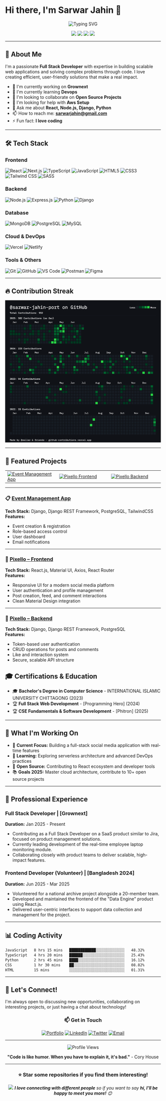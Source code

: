 # Hi there, I'm Sarwar Jahin 👋

<div align="center">
  <img src="https://readme-typing-svg.herokuapp.com?font=Fira+Code&pause=1000&color=2196F3&center=true&vCenter=true&width=435&lines=Full+Stack+Developer;Problem+Solver;Code+Enthusiast;Always+Learning" alt="Typing SVG" />
</div>

<p align="center">
  <a href="https://my-portfolio-lac-eight-78.vercel.app/"><img src="https://img.shields.io/badge/Portfolio-FF5722?style=for-the-badge&logo=todoist&logoColor=white"/></a>
  <a href="https://www.linkedin.com/in/sarwar-jahin-a25437359/"><img src="https://img.shields.io/badge/LinkedIn-0077B5?style=for-the-badge&logo=linkedin&logoColor=white"/></a>
  <a href="https://x.com/sarwarrjahin"><img src="https://img.shields.io/badge/Twitter-1DA1F2?style=for-the-badge&logo=twitter&logoColor=white"/></a>
  <a href="mailto:sarwarjahin@gmail.com"><img src="https://img.shields.io/badge/Email-D14836?style=for-the-badge&logo=gmail&logoColor=white"/></a>
</p>

---

## 🚀 About Me

I'm a passionate **Full Stack Developer** with expertise in building scalable web applications and solving complex problems through code. I love creating efficient, user-friendly solutions that make a real impact.

- 🔭 I'm currently working on **Grownext**
- 🌱 I'm currently learning **Devops**
- 👯 I'm looking to collaborate on **Open Source Projects**
- 🤔 I'm looking for help with **Aws Setup**
- 💬 Ask me about **React, Node.js, Django, Python**
- 📫 How to reach me: **sarwarjahin@gmail.com**
- ⚡ Fun fact: **I love coding**

---

## 🛠️ Tech Stack

### Frontend
![React](https://img.shields.io/badge/React-20232A?style=for-the-badge&logo=react&logoColor=61DAFB)
![Next.js](https://img.shields.io/badge/Next.js-000000?style=for-the-badge&logo=next.js&logoColor=white)
![TypeScript](https://img.shields.io/badge/TypeScript-007ACC?style=for-the-badge&logo=typescript&logoColor=white)
![JavaScript](https://img.shields.io/badge/JavaScript-F7DF1E?style=for-the-badge&logo=javascript&logoColor=black)
![HTML5](https://img.shields.io/badge/HTML5-E34F26?style=for-the-badge&logo=html5&logoColor=white)
![CSS3](https://img.shields.io/badge/CSS3-1572B6?style=for-the-badge&logo=css3&logoColor=white)
![Tailwind CSS](https://img.shields.io/badge/Tailwind_CSS-38B2AC?style=for-the-badge&logo=tailwind-css&logoColor=white)
![SASS](https://img.shields.io/badge/SASS-hotpink.svg?style=for-the-badge&logo=SASS&logoColor=white)

### Backend
![Node.js](https://img.shields.io/badge/Node.js-43853D?style=for-the-badge&logo=node.js&logoColor=white)
![Express.js](https://img.shields.io/badge/Express.js-404D59?style=for-the-badge)
![Python](https://img.shields.io/badge/Python-3776AB?style=for-the-badge&logo=python&logoColor=white)
![Django](https://img.shields.io/badge/Django-092E20?style=for-the-badge&logo=django&logoColor=white)

### Database
![MongoDB](https://img.shields.io/badge/MongoDB-4EA94B?style=for-the-badge&logo=mongodb&logoColor=white)
![PostgreSQL](https://img.shields.io/badge/PostgreSQL-316192?style=for-the-badge&logo=postgresql&logoColor=white)
![MySQL](https://img.shields.io/badge/MySQL-00000F?style=for-the-badge&logo=mysql&logoColor=white)

### Cloud & DevOps
![Vercel](https://img.shields.io/badge/Vercel-000000?style=for-the-badge&logo=vercel&logoColor=white)
![Netlify](https://img.shields.io/badge/Netlify-00C7B7?style=for-the-badge&logo=netlify&logoColor=white)

### Tools & Others
![Git](https://img.shields.io/badge/Git-F05032?style=for-the-badge&logo=git&logoColor=white)
![GitHub](https://img.shields.io/badge/GitHub-100000?style=for-the-badge&logo=github&logoColor=white)
![VS Code](https://img.shields.io/badge/Visual_Studio_Code-0078D4?style=for-the-badge&logo=visual%20studio%20code&logoColor=white)
![Postman](https://img.shields.io/badge/Postman-FF6C37?style=for-the-badge&logo=postman&logoColor=white)
![Figma](https://img.shields.io/badge/Figma-F24E1E?style=for-the-badge&logo=figma&logoColor=white)

---

## 🔥 Contribution Streak

<p align="center">
  <img width="600" src="./contributions.png" alt="GitHub Stats" />
</p>

---

## 🎯 Featured Projects

<table>
  <tr>
    <td width="33%">
      <a href="https://github.com/sarwar-jahin-port/event_management_django">
        <img src="https://github-readme-stats.vercel.app/api/pin/?username=sarwar-jahin-port&repo=event_management_django&theme=tokyonight&hide_border=true" alt="Event Management App" />
      </a>
    </td>
    <td width="33%">
      <a href="https://github.com/sarwar-jahin-port/pixello-client">
        <img src="https://github-readme-stats.vercel.app/api/pin/?username=sarwar-jahin-port&repo=pixello-client&theme=tokyonight&hide_border=true" alt="Pixello Frontend" />
      </a>
    </td>
    <td width="33%">
      <a href="https://github.com/sarwar-jahin-port/pixello">
        <img src="https://github-readme-stats.vercel.app/api/pin/?username=sarwar-jahin-port&repo=pixello&theme=tokyonight&hide_border=true" alt="Pixello Backend" />
      </a>
    </td>
  </tr>
</table>

---

### 📋 [Event Management App](https://github.com/sarwar-jahin-port/event_management_django)  
**Tech Stack:** Django, Django REST Framework, PostgreSQL, TailwindCSS  
**Features:**  
- Event creation & registration  
- Role-based access control  
- User dashboard  
- Email notifications

---

### 📱 [Pixello – Frontend](https://github.com/sarwar-jahin-port/pixello-client)  
**Tech Stack:** React.js, Material UI, Axios, React Router  
**Features:**  
- Responsive UI for a modern social media platform  
- User authentication and profile management  
- Post creation, feed, and comment interactions  
- Clean Material Design integration

---

### 🔧 [Pixello – Backend](https://github.com/sarwar-jahin-port/pixello)  
**Tech Stack:** Django, Django REST Framework, PostgreSQL  
**Features:**  
- Token-based user authentication  
- CRUD operations for posts and comments  
- Like and interaction system  
- Secure, scalable API structure



## 🎓 Certifications & Education

- 🎓 **Bachelor's Degree in Computer Science** - INTERNATIONAL ISLAMIC UNIVERSITY CHITTAGONG (2023)
- 🏆 **Full Stack Web Development** - [Programming Hero] (2024)
- 🏆 **CSE Fundamentals & Software Development** - [Phitron] (2025)

---

## 🎯 What I'm Working On

- 🔭 **Current Focus:** Building a full-stack social media application with real-time features
- 🌱 **Learning:** Exploring serverless architecture and advanced DevOps practices
- 👥 **Open Source:** Contributing to React ecosystem and developer tools
- 📚 **Goals 2025:** Master cloud architecture, contribute to 10+ open source projects

---

## 💼 Professional Experience

### Full Stack Developer | [Grownext]  
**Duration:** Jan 2025 - Present  
- Contributing as a Full Stack Developer on a SaaS product similar to Jira, focused on product management solutions.  
- Currently leading development of the real-time employee laptop monitoring module.  
- Collaborating closely with product teams to deliver scalable, high-impact features.

### Frontend Developer (Volunteer) | [Bangladesh 2024]  
**Duration:** Jun 2025 - Mar 2025  
- Volunteered for a national archive project alongside a 20-member team.  
- Developed and maintained the frontend of the "Data Engine" product using React.js.  
- Delivered user-centric interfaces to support data collection and management for the project.

---

## 📊 Coding Activity

<!--START_SECTION:waka-->
```text
JavaScript   8 hrs 15 mins   ████████████░░░░░░░░░░░░░   48.32%
TypeScript   4 hrs 20 mins   ██████░░░░░░░░░░░░░░░░░░░   25.43%
Python       2 hrs 45 mins   ████░░░░░░░░░░░░░░░░░░░░░   16.12%
CSS          1 hr 30 mins    ██░░░░░░░░░░░░░░░░░░░░░░░   08.82%
HTML         15 mins         ░░░░░░░░░░░░░░░░░░░░░░░░░   01.31%
```
<!--END_SECTION:waka-->

---

## 🤝 Let's Connect!

I'm always open to discussing new opportunities, collaborating on interesting projects, or just having a chat about technology!

<div align="center">
  
### 📫 Get in Touch
[![Portfolio](https://img.shields.io/badge/Portfolio-FF5722?style=for-the-badge&logo=todoist&logoColor=white)](https://my-portfolio-lac-eight-78.vercel.app/)
[![LinkedIn](https://img.shields.io/badge/LinkedIn-0077B5?style=for-the-badge&logo=linkedin&logoColor=white)](https://www.linkedin.com/in/sarwar-jahin-a25437359/)
[![Twitter](https://img.shields.io/badge/Twitter-1DA1F2?style=for-the-badge&logo=twitter&logoColor=white)](https://x.com/sarwarrjahin)
[![Email](https://img.shields.io/badge/Email-D14836?style=for-the-badge&logo=gmail&logoColor=white)](mailto:sarwarjahin@gmail.com)

</div>

---

<div align="center">
  <img src="https://komarev.com/ghpvc/?username=yourusername&label=Profile%20views&color=0e75b6&style=flat" alt="Profile Views" />
  
  **"Code is like humor. When you have to explain it, it's bad."** - Cory House
</div>

---

<div align="center">
  <h3>⭐ Star some repositories if you find them interesting!</h3>
  <p>
    <img src="https://media.giphy.com/media/LnQjpWaON8nhr21vNW/giphy.gif" width="60"> 
    <em><b>I love connecting with different people</b> so if you want to say <b>hi, I'll be happy to meet you more!</b> 😊</em>
  </p>
</div>
